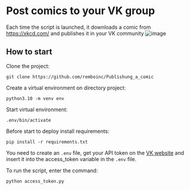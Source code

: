 # Post comics to your VK group
Each time the script is launched, it downloads a comic from https://xkcd.com/ and publishes it in your VK community
![image](https://github.com/remboinc/Publishung_a_comic/blob/main/example_post_vk.png?raw=true)
## How to start
Clone the project:
```
git clone https://github.com/remboinc/Publishung_a_comic
```
Create a virtual environment on directory project:
```
python3.10 -m venv env
```
Start virtual environment:
```
.env/bin/activate
```
Before start to deploy install requirements:
```
pip install -r requirements.txt
```
You need to create an `.env` file, get your API token on the [VK website](https://dev.vk.com/api/access-token/implicit-flow-user) and insert it into the access_token variable in the `.env` file.

To run the script, enter the command:
```
python access_token.py
```

